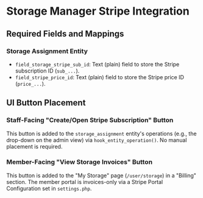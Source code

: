 # Storage Manager Stripe Integration

## Required Fields and Mappings

### Storage Assignment Entity

*   `field_storage_stripe_sub_id`: Text (plain) field to store the Stripe subscription ID (`sub_...`).
*   `field_stripe_price_id`: Text (plain) field to store the Stripe price ID (`price_...`).

## UI Button Placement

### Staff-Facing "Create/Open Stripe Subscription" Button

This button is added to the `storage_assignment` entity's operations (e.g., the drop-down on the admin view) via `hook_entity_operation()`. No manual placement is required.

### Member-Facing "View Storage Invoices" Button

This button is added to the "My Storage" page (`/user/storage`) in a "Billing" section. The member portal is invoices-only via a Stripe Portal Configuration set in `settings.php`.
